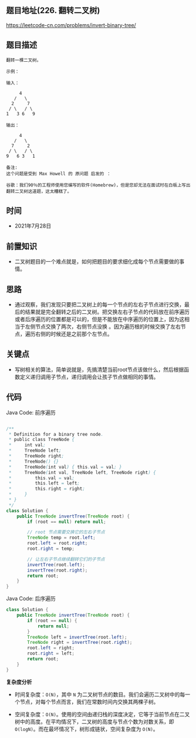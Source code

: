 
## 题目地址(226. 翻转二叉树)

https://leetcode-cn.com/problems/invert-binary-tree/

## 题目描述

```
翻转一棵二叉树。

示例：

输入：

     4
   /   \
  2     7
 / \   / \
1   3 6   9

输出：

     4
   /   \
  7     2
 / \   / \
9   6 3   1

备注:
这个问题是受到 Max Howell 的 原问题 启发的 ：

谷歌：我们90％的工程师使用您编写的软件(Homebrew)，但是您却无法在面试时在白板上写出翻转二叉树这道题，这太糟糕了。
```

## 时间

- 2021年7月28日

## 前置知识

- 二叉树题目的一个难点就是，如何把题目的要求细化成每个节点需要做的事情。

## 思路

- 通过观察，我们发现只要把二叉树上的每一个节点的左右子节点进行交换，最后的结果就是完全翻转之后的二叉树。把交换左右子节点的代码放在前序遍历或者后序遍历的位置都是可以的，但是不能放在中序遍历的位置上，因为这相当于左侧节点交换了两次，右侧节点没换 。因为遍历根的时候交换了左右节点，遍历右侧的时候还是之前那个左节点。

## 关键点

-  写树相关的算法，简单说就是，先搞清楚当前root节点该做什么，然后根据函数定义递归调用子节点，递归调用会让孩子节点做相同的事情。

## 代码

Java Code: 前序遍历

```java

/**
 * Definition for a binary tree node.
 * public class TreeNode {
 *     int val;
 *     TreeNode left;
 *     TreeNode right;
 *     TreeNode() {}
 *     TreeNode(int val) { this.val = val; }
 *     TreeNode(int val, TreeNode left, TreeNode right) {
 *         this.val = val;
 *         this.left = left;
 *         this.right = right;
 *     }
 * }
 */
class Solution {
    public TreeNode invertTree(TreeNode root) {
        if (root == null) return null;

        // root 节点需要交换它的左右子节点
        TreeNode temp = root.left;
        root.left = root.right;
        root.right = temp;

        // 让左右子节点继续翻转它们的子节点
        invertTree(root.left);
        invertTree(root.right);
        return root;
    }
}

```

Java Code: 后序遍历

```java
class Solution {
    public TreeNode invertTree(TreeNode root) {
        if (root == null) {
            return null;
        }
        TreeNode left = invertTree(root.left);
        TreeNode right = invertTree(root.right);
        root.left = right;
        root.right = left;
        return root;
    }
}

```
**复杂度分析**

- 时间复杂度：`O(N)`，其中 `N` 为二叉树节点的数目。我们会遍历二叉树中的每一个节点，对每个节点而言，我们在常数时间内交换其两棵子树。

- 空间复杂度：`O(N)`。使用的空间由递归栈的深度决定，它等于当前节点在二叉树中的高度。在平均情况下，二叉树的高度与节点个数为对数关系，即 `O(logN)`。而在最坏情况下，树形成链状，空间复杂度为 `O(N)`。


